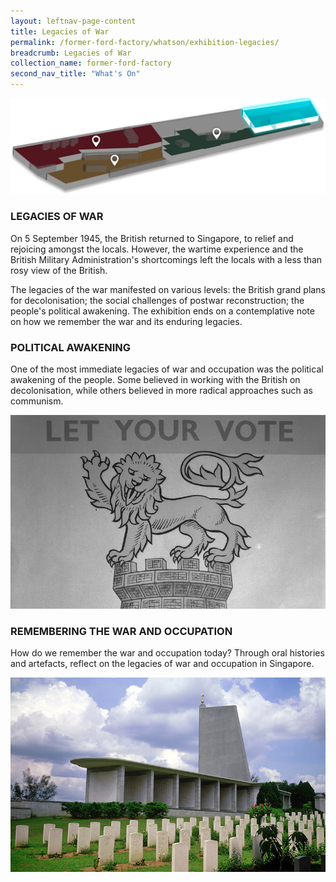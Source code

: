 ```yaml
---
layout: leftnav-page-content
title: Legacies of War
permalink: /former-ford-factory/whatson/exhibition-legacies/
breadcrumb: Legacies of War
collection_name: former-ford-factory
second_nav_title: "What's On"
---
```


![Legacies of War](/images/formerford/bluemap.png)

### LEGACIES OF WAR

On 5 September 1945, the British returned to Singapore, to relief and rejoicing amongst the locals. However, the wartime experience and the British Military Administration's shortcomings left the locals with a less than rosy view of the British.

The legacies of the war manifested on various levels: the British grand plans for decolonisation; the social challenges of postwar reconstruction; the people's political awakening. The exhibition ends on a contemplative note on how we remember the war and its enduring legacies.



### POLITICAL AWAKENING

One of the most immediate legacies of war and occupation was the political awakening of the people. Some believed in working with the British on decolonisation, while others believed in more radical approaches such as communism.

![Political Awakening](/images/formerford/political.jpg)



### REMEMBERING THE WAR AND OCCUPATION

How do we remember the war and occupation today? Through oral histories and artefacts, reflect on the legacies of war and occupation in Singapore.

![Political Awakening](/images/formerford/remwar.jpg)

